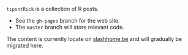 `tipsntRick` is a collection of R posts. 
- See the `gh-pages` branch for the web site.
- The `master` branch will store relevant code.

The content is currently locate on [slashhome.be](http://proteome.sysbiol.cam.ac.uk/lgatto/rnotes.html) and will gradually be migrated here.